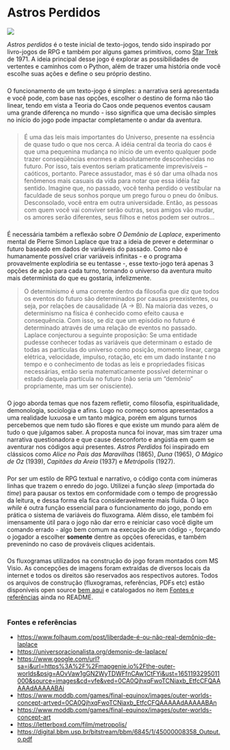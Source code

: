 # Astros Perdidos

<img src="https://cdn.mapgenie.io/images/games/the-outer-worlds/maps/byzantium.jpg">
<!--<img src="https://media.moddb.com/images/games/1/60/59938/Outer_Worlds_City.png">-->

*Astros perdidos* é o teste inicial de texto-jogos, tendo sido inspirado por livro-jogos de RPG e também por alguns games primitivos, como <a href="https://www.youtube.com/watch?v=gLKw4AU4KHU">Star Trek</a> de 1971. A ideia principal desse jogo é explorar as possibilidades de vertentes e caminhos com o Python, além de trazer uma história onde você escolhe suas ações e define o seu próprio destino.

###

O funcionamento de um texto-jogo é simples: a narrativa será apresentada e você pode, com base nas opções, escolher o destino de forma não tão linear, tendo em vista a Teoria do Caos onde pequenos eventos causam uma grande diferença no mundo - isso significa que uma decisão simples no início do jogo pode impactar completamente o andar da aventura. 

###

> É uma das leis mais importantes do Universo, presente na essência de quase tudo o que nos cerca. A idéia central da teoria do caos é que uma pequenina mudança no início de um evento qualquer pode trazer conseqüências enormes e absolutamente desconhecidas no futuro. Por isso, tais eventos seriam praticamente imprevisíveis – caóticos, portanto. Parece assustador, mas é só dar uma olhada nos fenômenos mais casuais da vida para notar que essa idéia faz sentido. Imagine que, no passado, você tenha perdido o vestibular na faculdade de seus sonhos porque um prego furou o pneu do ônibus. Desconsolado, você entra em outra universidade. Então, as pessoas com quem você vai conviver serão outras, seus amigos vão mudar, os amores serão diferentes, seus filhos e netos podem ser outros…

###
É necessária também a reflexão sobre *O Demônio de Laplace*, experimento mental de Pierre Simon Laplace que traz a ideia de prever e determinar o futuro baseado em dados de variáveis do passado. Como não é humanamente possível criar variáveis infinitas - e o programa provavelmente explodiria se eu tentasse -, esse texto-jogo terá apenas 3 opções de ação para cada turno, tornando o universo da aventura muito mais determinista do que eu gostaria, infelizmente.

> O determinismo é uma corrente dentro da filosofia que diz que todos os eventos do futuro são determinados por causas preexistentes, ou seja, por relações de causalidade (A → B). Na maioria das vezes, o determinismo na física é conhecido como efeito causa e consequência. Com  isso, se diz que um episódio no futuro é determinado através de uma relação de eventos no passado. <br> Laplace conjecturou a seguinte proposição: Se uma entidade pudesse conhecer todas as variáveis que determinam o estado de todas as partículas do universo como posição, momento linear, carga elétrica, velocidade, impulso, rotação, etc em um dado instante *t* no tempo e o conhecimento de todas as leis e propriedades físicas necessárias, então seria matematicamente possível determinar o estado daquela partícula no futuro (não seria um “demônio” propriamente, mas um ser onisciente).

###

O jogo aborda temas que nos fazem refletir, como filosofia, espiritualidade, demonologia, sociologia e afins. Logo no começo somos apresentados a uma realidade luxuosa e um tanto mágica, porém em alguns turnos percebemos que nem tudo são flores e que existe um mundo para além de tudo o que julgamos saber. A proposta nunca foi inovar, mas sim trazer uma narrativa questionadora e que cause desconforto e angústia em quem se aventurar nos códigos aqui presentes. *Astros Perdidos* foi inspirado em clássicos como *Alice no País das Maravilhas* (1865), *Duna* (1965), *O Mágico de Oz* (1939), *Capitães da Areia* (1937) e *Metrópolis* (1927).

###

Por ser um estilo de RPG textual e narrativo, o código conta com inúmeras linhas que trazem o enredo do jogo. Utilizei a função *sleep* (importada do *time*) para pausar os textos em conformidade com o tempo de progressão da leitura, e dessa forma ela fica consideravelmente mais fluida. O laço *while* é outra função essencial para o funcionamento do jogo, pondo em prática o sistema de variáveis do fluxograma. Além disso, ele também foi imensamente útil para o jogo não dar erro e reiniciar caso você digite um comando errado - algo bem comum na execução de um código -, forçando o jogador a escolher **somente** dentre as opções oferecidas, e também prevenindo no caso de prováveis cliques acidentais.

###

Os fluxogramas utilizados na construção do jogo foram montados com MS Visio. As concepções de imagens foram extraídas de diversos locais da internet e todos os direitos são reservados aos respectivos autores. Todos os arquivos de construção (fluxogramas, referências, PDFs etc) estão disponíveis open source <a href="https://drive.google.com/drive/folders/1c0HQ8niQJpog8KTRT5oVV2rH2i5xRfxi?usp=sharing">bem aqui</a> e catalogados no item <a href="https://github.com/jovemfs/Astros#fontes-e-refer%C3%AAncias">Fontes e referências</a> ainda no README. 

#

### Fontes e referências
- https://www.folhaum.com/post/liberdade-é-ou-não-real-demônio-de-laplace
- https://universoracionalista.org/demonio-de-laplace/
- https://www.google.com/url?sa=i&url=https%3A%2F%2Fmapgenie.io%2Fthe-outer-worlds&psig=AOvVaw1gGN2WyTDWFfnCAw1CtFYi&ust=1651193295011000&source=images&cd=vfe&ved=0CA0QjhxqFwoTCNiaxb_EtfcCFQAAAAAdAAAAABAi
- https://www.moddb.com/games/final-equinox/images/outer-worlds-concept-artved=0CA0QjhxqFwoTCNiaxb_EtfcCFQAAAAAdAAAAABAn
- https://www.moddb.com/games/final-equinox/images/outer-worlds-concept-art
- https://letterboxd.com/film/metropolis/
- https://digital.bbm.usp.br/bitstream/bbm/6845/1/45000008358_Output.o.pdf
